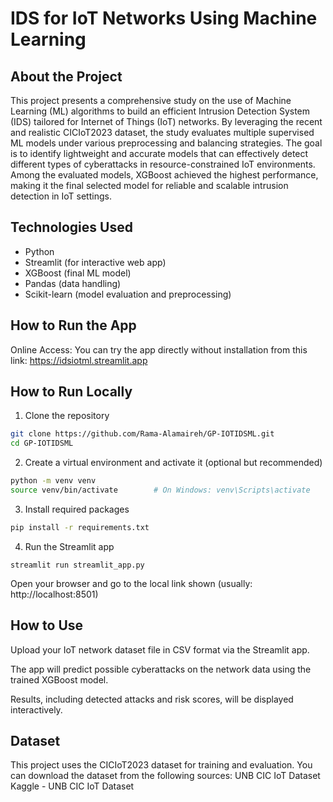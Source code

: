 # IDS for IoT Networks Using Machine Learning

## About the Project
This project presents a comprehensive study on the use of Machine Learning (ML) algorithms to build an efficient Intrusion Detection System (IDS) tailored for Internet of Things (IoT) networks. By leveraging the recent and realistic CICIoT2023 dataset, the study evaluates multiple supervised ML models under various preprocessing and balancing strategies. The goal is to identify lightweight and accurate models that can effectively detect different types of cyberattacks in resource-constrained IoT environments.
Among the evaluated models, XGBoost achieved the highest performance, making it the final selected model for reliable and scalable intrusion detection in IoT settings.

## Technologies Used
- Python
- Streamlit (for interactive web app)
- XGBoost (final ML model)
- Pandas (data handling)
- Scikit-learn (model evaluation and preprocessing)


## How to Run the App
Online Access:
You can try the app directly without installation from this link:
https://idsiotml.streamlit.app

## How to Run Locally
1. Clone the repository
```bash
git clone https://github.com/Rama-Alamaireh/GP-IOTIDSML.git
cd GP-IOTIDSML
```
2. Create a virtual environment and activate it (optional but recommended)
```bash
python -m venv venv
source venv/bin/activate        # On Windows: venv\Scripts\activate
```
3. Install required packages
```bash
pip install -r requirements.txt
```
4. Run the Streamlit app
```bach
streamlit run streamlit_app.py
```
Open your browser and go to the local link shown (usually: http://localhost:8501)
## How to Use
Upload your IoT network dataset file in CSV format via the Streamlit app.

The app will predict possible cyberattacks on the network data using the trained XGBoost model.

Results, including detected attacks and risk scores, will be displayed interactively.

## Dataset
This project uses the CICIoT2023 dataset for training and evaluation.
You can download the dataset from the following sources:
UNB CIC IoT Dataset
Kaggle - UNB CIC IoT Dataset
